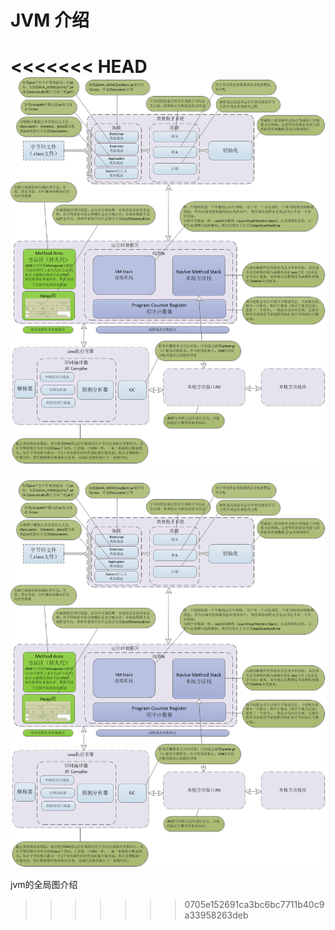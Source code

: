 # JVM 介绍

<<<<<<< HEAD
![jvm](img\jvm.png)
=======
![](./img/jvm.png)

jvm的全局图介绍
>>>>>>> 0705e152691ca3bc6bc7711b40c9a33958263deb
